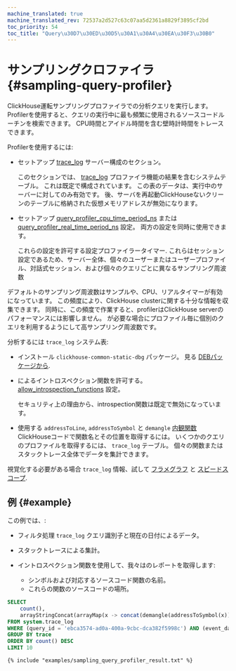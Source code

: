 ```yaml
---
machine_translated: true
machine_translated_rev: 72537a2d527c63c07aa5d2361a8829f3895cf2bd
toc_priority: 54
toc_title: "Query\u30D7\u30ED\u30D5\u30A1\u30A4\u30EA\u30F3\u30B0"
---
```


# サンプリングクロファイラ {#sampling-query-profiler}

ClickHouse運転サンプリングプロファイラでの分析クエリを実行します。 Profilerを使用すると、クエリの実行中に最も頻繁に使用されるソースコードルーチンを検索できます。 CPU時間とアイドル時間を含む壁時計時間をトレースできます。

Profilerを使用するには:

-   セットアップ [trace\_log](../server-configuration-parameters/settings.md#server_configuration_parameters-trace_log) サーバー構成のセクション。

    このセクションでは、 [trace\_log](../../operations/system-tables.md#system_tables-trace_log) プロファイラ機能の結果を含むシステムテーブル。 これは既定で構成されています。 この表のデータは、実行中のサーバーに対してのみ有効です。 後、サーバを再起動ClickHouseないクリーンのテーブルに格納された仮想メモリアドレスが無効になります。

-   セットアップ [query\_profiler\_cpu\_time\_period\_ns](../settings/settings.md#query_profiler_cpu_time_period_ns) または [query\_profiler\_real\_time\_period\_ns](../settings/settings.md#query_profiler_real_time_period_ns) 設定。 両方の設定を同時に使用できます。

    これらの設定を許可する設定プロファイラータイマー. これらはセッション設定であるため、サーバー全体、個々のユーザーまたはユーザープロファイル、対話式セッション、および個々のクエリごとに異なるサンプリング周波数

デフォルトのサンプリング周波数はサンプルや、CPU、リアルタイマーが有効になっています。 この頻度により、ClickHouse clusterに関する十分な情報を収集できます。 同時に、この頻度で作業すると、profilerはClickHouse serverのパフォーマンスには影響しません。 が必要な場合にプロファイル毎に個別のクエリを利用するようにして高サンプリング周波数です。

分析するには `trace_log` システム表:

-   インストール `clickhouse-common-static-dbg` パッケージ。 見る [DEBパッケージから](../../getting-started/install.md#install-from-deb-packages).

-   によるイントロスペクション関数を許可する。 [allow\_introspection\_functions](../settings/settings.md#settings-allow_introspection_functions) 設定。

    セキュリティ上の理由から、introspection関数は既定で無効になっています。

-   使用する `addressToLine`, `addressToSymbol` と `demangle` [内観関数](../../sql-reference/functions/introspection.md) ClickHouseコードで関数名とその位置を取得するには。 いくつかのクエリのプロファイルを取得するには、 `trace_log` テーブル。 個々の関数またはスタックトレース全体でデータを集計できます。

視覚化する必要がある場合 `trace_log` 情報、試して [フラメグラフ](../../interfaces/third-party/gui/#clickhouse-flamegraph) と [スピードスコープ](https://github.com/laplab/clickhouse-speedscope).

## 例 {#example}

この例では、:

-   フィルタ処理 `trace_log` クエリ識別子と現在の日付によるデータ。

-   スタックトレースによる集計。

-   イントロスペクション関数を使用して、我々はのレポートを取得します:

    -   シンボルおよび対応するソースコード関数の名前。
    -   これらの関数のソースコードの場所。

<!-- -->

``` sql
SELECT
    count(),
    arrayStringConcat(arrayMap(x -> concat(demangle(addressToSymbol(x)), '\n    ', addressToLine(x)), trace), '\n') AS sym
FROM system.trace_log
WHERE (query_id = 'ebca3574-ad0a-400a-9cbc-dca382f5998c') AND (event_date = today())
GROUP BY trace
ORDER BY count() DESC
LIMIT 10
```

``` text
{% include "examples/sampling_query_profiler_result.txt" %}
```
